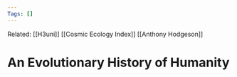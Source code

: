 ```yaml
---
Tags: []
---
```

Related: [[H3uni]] [[Cosmic Ecology Index]] [[Anthony Hodgeson]]
# An Evolutionary History of Humanity


